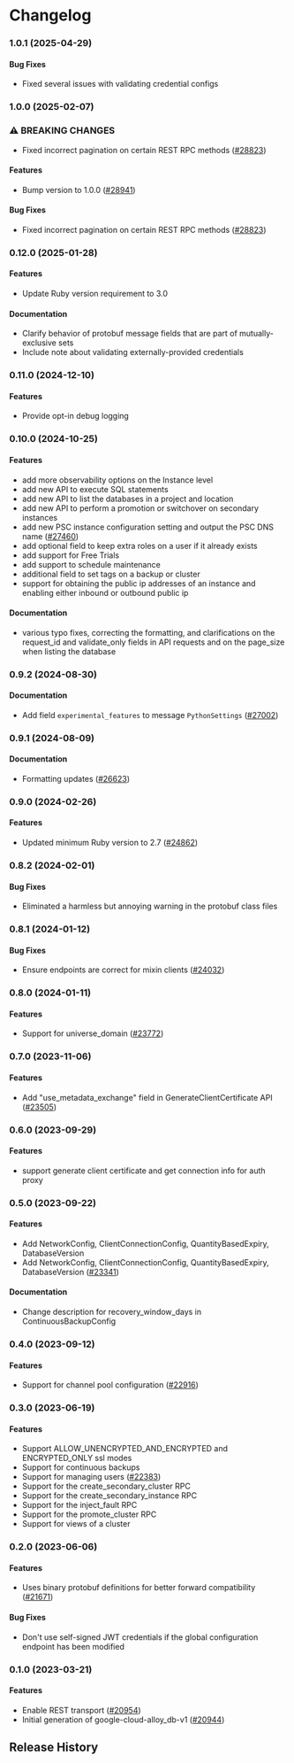 # Changelog

### 1.0.1 (2025-04-29)

#### Bug Fixes

* Fixed several issues with validating credential configs 

### 1.0.0 (2025-02-07)

### ⚠ BREAKING CHANGES

* Fixed incorrect pagination on certain REST RPC methods ([#28823](https://github.com/googleapis/google-cloud-ruby/issues/28823))

#### Features

* Bump version to 1.0.0 ([#28941](https://github.com/googleapis/google-cloud-ruby/issues/28941)) 
#### Bug Fixes

* Fixed incorrect pagination on certain REST RPC methods ([#28823](https://github.com/googleapis/google-cloud-ruby/issues/28823)) 

### 0.12.0 (2025-01-28)

#### Features

* Update Ruby version requirement to 3.0 
#### Documentation

* Clarify behavior of protobuf message fields that are part of mutually-exclusive sets 
* Include note about validating externally-provided credentials 

### 0.11.0 (2024-12-10)

#### Features

* Provide opt-in debug logging 

### 0.10.0 (2024-10-25)

#### Features

* add more observability options on the Instance level 
* add new API to execute SQL statements 
* add new API to list the databases in a project and location 
* add new API to perform a promotion or switchover on secondary instances 
* add new PSC instance configuration setting and output the PSC DNS name ([#27460](https://github.com/googleapis/google-cloud-ruby/issues/27460)) 
* add optional field to keep extra roles on a user if it already exists 
* add support for Free Trials 
* add support to schedule maintenance 
* additional field to set tags on a backup or cluster 
* support for obtaining the public ip addresses of an instance and enabling either inbound or outbound public ip 
#### Documentation

* various typo fixes, correcting the formatting, and clarifications on the request_id and validate_only fields in API requests and on the page_size when listing the database 

### 0.9.2 (2024-08-30)

#### Documentation

* Add field `experimental_features` to message `PythonSettings` ([#27002](https://github.com/googleapis/google-cloud-ruby/issues/27002)) 

### 0.9.1 (2024-08-09)

#### Documentation

* Formatting updates ([#26623](https://github.com/googleapis/google-cloud-ruby/issues/26623)) 

### 0.9.0 (2024-02-26)

#### Features

* Updated minimum Ruby version to 2.7 ([#24862](https://github.com/googleapis/google-cloud-ruby/issues/24862)) 

### 0.8.2 (2024-02-01)

#### Bug Fixes

* Eliminated a harmless but annoying warning in the protobuf class files 

### 0.8.1 (2024-01-12)

#### Bug Fixes

* Ensure endpoints are correct for mixin clients ([#24032](https://github.com/googleapis/google-cloud-ruby/issues/24032)) 

### 0.8.0 (2024-01-11)

#### Features

* Support for universe_domain ([#23772](https://github.com/googleapis/google-cloud-ruby/issues/23772)) 

### 0.7.0 (2023-11-06)

#### Features

* Add "use_metadata_exchange" field in GenerateClientCertificate API ([#23505](https://github.com/googleapis/google-cloud-ruby/issues/23505)) 

### 0.6.0 (2023-09-29)

#### Features

* support generate client certificate and get connection info for auth proxy 

### 0.5.0 (2023-09-22)

#### Features

* Add NetworkConfig, ClientConnectionConfig, QuantityBasedExpiry, DatabaseVersion 
* Add NetworkConfig, ClientConnectionConfig, QuantityBasedExpiry, DatabaseVersion ([#23341](https://github.com/googleapis/google-cloud-ruby/issues/23341)) 
#### Documentation

* Change description for recovery_window_days in ContinuousBackupConfig 

### 0.4.0 (2023-09-12)

#### Features

* Support for channel pool configuration ([#22916](https://github.com/googleapis/google-cloud-ruby/issues/22916)) 

### 0.3.0 (2023-06-19)

#### Features

* Support ALLOW_UNENCRYPTED_AND_ENCRYPTED and ENCRYPTED_ONLY ssl modes 
* Support for continuous backups 
* Support for managing users ([#22383](https://github.com/googleapis/google-cloud-ruby/issues/22383)) 
* Support for the create_secondary_cluster RPC 
* Support for the create_secondary_instance RPC 
* Support for the inject_fault RPC 
* Support for the promote_cluster RPC 
* Support for views of a cluster 

### 0.2.0 (2023-06-06)

#### Features

* Uses binary protobuf definitions for better forward compatibility ([#21671](https://github.com/googleapis/google-cloud-ruby/issues/21671)) 
#### Bug Fixes

* Don't use self-signed JWT credentials if the global configuration endpoint has been modified 

### 0.1.0 (2023-03-21)

#### Features

* Enable REST transport ([#20954](https://github.com/googleapis/google-cloud-ruby/issues/20954)) 
* Initial generation of google-cloud-alloy_db-v1 ([#20944](https://github.com/googleapis/google-cloud-ruby/issues/20944)) 

## Release History
